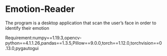 # Emotion-Reader
The program is a desktop application that scan the user’s face in order to identify their emotion

Requirement:numpy==1.19.3,opencv-python==4.1.1.26,pandas==1.3.5,Pillow==9.0.0,torch==1.12.0,torchvision==0.13.0,pygautogui
